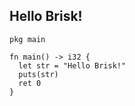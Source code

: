## Hello Brisk!
```
pkg main

fn main() -> i32 {
  let str = "Hello Brisk!"
  puts(str)
  ret 0
}
```

